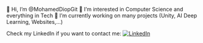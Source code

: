 👋 Hi, I’m @MohamedDiopGit
👀 I’m interested in Computer Science and everything in Tech
🌱 I’m currently working on many projects (Unity, AI Deep Learning, Websites,...)

Check my LinkedIn if you want to contact me:
[![LinkedIn](https://img.shields.io/badge/LinkedIn-0077B5?style=for-the-badge&logo=linkedin&logoColor=white)](https://www.linkedin.com/in/mohamed-diop-info/)  
<!---
MohamedDiopGit/MohamedDiopGit is a ✨ special ✨ repository because its `README.md` (this file) appears on your GitHub profile.
You can click the Preview link to take a look at your changes.
--->
